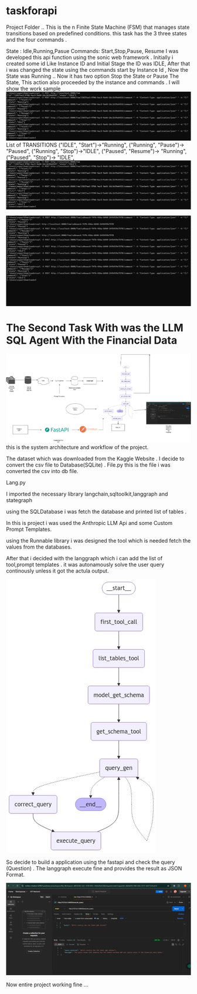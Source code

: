 # taskforapi

Project Folder .. This is the n Finite State Machine (FSM) that manages state transitions based on
predefined conditions.
this task has the 3 three states and the four commands .

State : Idle,Running,Pasue
Commands: Start,Stop,Pause, Resume
I was developed this api function using the sonic web framework . Initially i created some id Like Instance ID and Initial Stage the ID was IDLE, After that i was changed the state using the commands start by Instance Id , Now the State was Running .. Now it has two option Stop the State or Pause The State, This action also proceeded by the instance and commands . I will show the work sample
![alt text](api_test.png)
List of TRANSITIONS
("IDLE", "Start")->"Running",
("Running", "Pause")-> "Paused",
("Running", "Stop")->"IDLE",
("Paused", "Resume")-> "Running",
("Paused", "Stop")-> "IDLE",
![alt text](<Screenshot 2025-02-23 132355.png>)

![alt text](<Screenshot 2025-02-23 132227.png>)

<h1>The Second Task With was the LLM SQL Agent With the Financial Data</h1>

![alt text](system.png)
this is the system architecture and workflow of the project.

The dataset which was downloaded from the Kaggle Website . I decide to convert the csv file to Database(SQLite) . File.py this is the file i was converted the csv into db file.

Lang.py

I imported the necessary library langchain,sqltoolkit,langgraph and stategraph

using the SQLDatabase i was fetch the database and printed list of tables .

In this is project i was used the Anthropic LLM Api and some Custom Prompt Templates.

using the Runnable library i was designed the tool which is needed fetch the values from the databases.

After that i decided with the langgraph which i can add the list of tool,prompt templates . it was autonamously solve the user query continously unless it got the actula output.

![alt text](langchain/langgraph.jpg)

So decide to build a application using the fastapi and check the query (Question) . The langgraph execute fine and provides the result as JSON Format.

![alt text](lang.png)

Now entire project working fine ...
